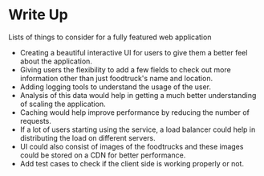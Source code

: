 # Write Up

Lists of things to consider for a fully featured web application

- Creating a beautiful interactive UI for users to give them a better feel about the application.
- Giving users the flexibility to add a few fields to check out more information other than just foodtruck's name and location.
- Adding logging tools to understand the usage of the user.
- Analysis of this data would help in getting a much better understanding of scaling the application.
- Caching would help improve performance by reducing the number of requests.
- If a lot of users starting using the service, a load balancer could help in distributing the load on different servers. 
- UI could also consist of images of the foodtrucks and these images could be stored on a CDN for better performance.
- Add test cases to check if the client side is working properly or not.
